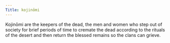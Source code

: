 ```yaml
---
Title: kojinōmi
---
```


Kojinōmi are the keepers of the dead, the men and women who step out of society for brief periods of time to cremate the dead according to the rituals of the desert and then return the blessed remains so the clans can grieve.
